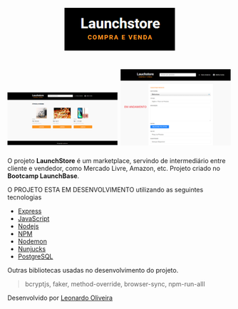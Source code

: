 <p align="center">
    <img src="/assets/logo.png" alt="Logo">
</p>



<h1>
    <img src="/assets/image1.png" width="49%" height"100%">
    <img src="/assets/image2.png" width="49%" height"100%">
</h1>


O projeto **LaunchStore** é um marketplace, servindo de intermediário entre cliente e vendedor, como Mercado Livre, Amazon, etc. Projeto criado no **Bootcamp LaunchBase**.

O PROJETO ESTA EM DESENVOLVIMENTO utilizando as seguintes tecnologias

- [Express](https://expressjs.com/pt-br/)
- [JavaScript](https://www.javascript.com/)
- [Nodejs](https://nodejs.org/en/)
- [NPM](https://www.npmjs.com/)
- [Nodemon](https://nodemon.io/)
- [Nunjucks](https://mozilla.github.io/nunjucks/)
- [PostgreSQL](https://www.postgresql.org/)

Outras bibliotecas usadas no desenvolvimento do projeto.

<blockquote>bcryptjs, faker, method-override, browser-sync, npm-run-alll</blockquote>


Desenvolvido por [Leonardo Oliveira](https://www.linkedin.com/in/leonardooliveiradias1/)